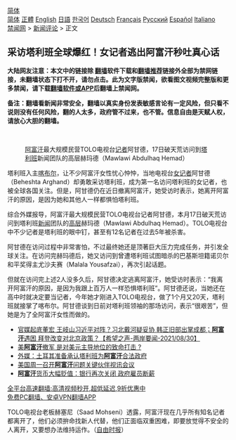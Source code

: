  <!-- 面包屑导航 --> <div class="breadcrumb"><!-- GTranslate: https://gtranslate.io/ -->  <div class="switcher notranslate">  <div class="selected">  <a href="#" onclick="return false;"> 简体</a>  </div>  <div class="option">  <a href="https://www.bannedbook.org" onclick="doGTranslate('zh-CN|zh-CN');jQuery('div.switcher div.selected a').html(jQuery(this).html());return false;" title="简体中文" class="nturl selected"> 简体</a>  <a href="https://www.bannedbook.org/zh-tw/" onclick="doGTranslate('zh-CN|zh-TW');jQuery('div.switcher div.selected a').html(jQuery(this).html());return false;" title="繁體中文" class="nturl"> 正體</a>  <a href="https://www.bannedbook.org/en/" onclick="doGTranslate('zh-CN|en');jQuery('div.switcher div.selected a').html(jQuery(this).html());return false;" title="English" class="nturl"> English</a>  <a href="https://www.bannedbook.org/ja/" onclick="doGTranslate('zh-CN|ja');jQuery('div.switcher div.selected a').html(jQuery(this).html());return false;" title="日本語" class="nturl"> 日語</a>  <a href="https://www.bannedbook.org/ko/" onclick="doGTranslate('zh-CN|ko');jQuery('div.switcher div.selected a').html(jQuery(this).html());return false;" title="한국어" class="nturl"> 한국어</a>  <a href="https://www.bannedbook.org/de/" onclick="doGTranslate('zh-CN|de');jQuery('div.switcher div.selected a').html(jQuery(this).html());return false;" title="Deutsch" class="nturl"> Deutsch</a>  <a href="https://www.bannedbook.org/fr/" onclick="doGTranslate('zh-CN|fr');jQuery('div.switcher div.selected a').html(jQuery(this).html());return false;" title="Français" class="nturl"> Français</a>  <a href="https://www.bannedbook.org/ru/" onclick="doGTranslate('zh-CN|ru');jQuery('div.switcher div.selected a').html(jQuery(this).html());return false;" title="Русский" class="nturl"> Русский</a>  <a href="https://www.bannedbook.org/es/" onclick="doGTranslate('zh-CN|es');jQuery('div.switcher div.selected a').html(jQuery(this).html());return false;" title="Español" class="nturl"> Español</a>  <a href="https://www.bannedbook.org/it/" onclick="doGTranslate('zh-CN|it');jQuery('div.switcher div.selected a').html(jQuery(this).html());return false;" title="Italiano" class="nturl"> Italiano</a>  </div>  </div>      <div class='breadcrumb-sub'><!-- Breadcrumb NavXT 6.3.0 --> <a href="https://www.bannedbook.org/" class="home">禁闻网</a> &gt; <a href="https://www.bannedbook.org/bnews/comments/" class="category">新闻评论</a> &gt; 正文</div></div><h2>采访塔利班全球爆红！女记者逃出阿富汗秒吐真心话</h2> <p class="notice"><b>大陆网友注意：本文中的链接除 <a href="https://github.com/bannedbook/fanqiang" >翻墙</a>软件下载和<a href="https://github.com/killgcd/justmysocks/blob/master/README.md">翻墙推荐</a>链接外全部为禁网链接，未翻墙状态下打不开，请勿点击。此为文字版禁闻，欲看图文视频完整版和更多禁闻，请下载<a href="https://github.com/bannedbook/fanqiang">翻墙软件或APP</a>后翻墙上禁闻网。</p><p>备注：翻墙看新闻非常安全，翻墙以真实身份发表敏感言论有一定风险，但只看不说则没有任何风险，翻的人太多，政府管不过来，也不管。信息自由是天赋人权，请放心大胆的翻墙。</b></p>  <div class="entry"> <br /> <figure><a href="https://i2.wp.com/upload-images-bucket-v64rleca837do.s3.eu-west-1.amazonaws.com/wp-content/uploads/2021/08/30130909/Screen-Shot-2021-08-30-at-11.14.36-pm.png?fit=789%2C500&#038;ssl=1" data-caption="阿富汗最大规模民营TOLO电视台记者阿甘德，17日破天荒访问到塔利班新闻团队的高层赫玛德（Mawlawi Abdulhaq Hemad）"></a><figcaption class="wp-caption-text"><a href="https://www.bannedbook.org/bnews/tag/%e9%98%bf%e5%af%8c%e6%b1%97/" class="st_tag internal_tag" rel="tag" title="标签 阿富汗 下的日志">阿富汗</a>最大规模民营TOLO电视台<a href="https://www.bannedbook.org/bnews/tag/%E8%AE%B0%E8%80%85/" class="st_tag internal_tag" rel="tag" title="标签 记者 下的日志">记者</a>阿甘德，17日破天荒访问到<a href="https://www.bannedbook.org/bnews/tag/%e5%a1%94%e5%88%a9%e7%8f%ad/" class="st_tag internal_tag" rel="tag" title="标签 塔利班 下的日志">塔利班</a>新闻团队的高层赫玛德（Mawlawi Abdulhaq Hemad）</figcaption></figure> <p>塔利班入主<a href="https://www.bannedbook.org/bnews/tag/%E5%96%80%E5%B8%83%E5%B0%94/" class="st_tag internal_tag" rel="tag" title="标签 喀布尔 下的日志">喀布尔</a>，让不少阿富汗女性忧心忡忡，当地电视台<a href="https://www.bannedbook.org/bnews/tag/%e5%a5%b3%e8%ae%b0%e8%80%85/" class="st_tag internal_tag" rel="tag" title="标签 女记者 下的日志">女记者</a>阿甘德（Beheshta Arghand）却勇敢采访塔利班，成为第一名访问塔利班的女记者，也被全球各国关注。但是，阿甘德仍在近日撤离阿富汗，她受访时表示，她离开阿富汗的原因，是因为她和其他人一样都惧怕塔利班。</p> <p>综合外媒报导，阿富汗最大规模民营TOLO电视台记者阿甘德，本月17日破天荒访问到塔利班<span class='wp_keywordlink_affiliate'><a href="https://www.bannedbook.org/" title="新闻">新闻</a></span>团队的<span class='wp_keywordlink_affiliate'><a href="https://www.bannedbook.org/bnews/ccpdope/" title="中共高层内幕" target="_blank">高层</a></span>赫玛德（Mawlawi Abdulhaq Hemad）。TOLO电视台中不少记者是塔利班的眼中钉，甚至有12名记者在过去5年被杀害。</p>  <p>阿甘德在访问过程中非常害怕，不过最终她还是顶著巨大压力完成任务，并引发全球关注。在访问完赫玛德后，她又访问到曾遭塔利班试图暗杀的巴基斯坦籍诺贝尔和平奖得主尤沙夫赛（Malala Yousafzai），再次引起话题。</p> <p>但就在访问完上述2人没多久后，阿甘德决定逃离阿富汗，她受访时表示：“我离开阿富汗的原因，是因为我跟上百万人一样恐惧塔利班”。阿甘德还说，当她还在高中时就决定要当记者，今年她才刚进入TOLO电视台，做了1个月又20天，塔利班就接掌了喀布尔。阿甘德谈到日前对塔利班领袖的那场访问，表示“很艰苦”，但她是为了全阿富汗女性而做的。</p>  <ul class='op-related-articles' title='相关阅读'> <li><a href='https://www.bannedbook.org/bnews/comments/20210830/1615910.html' target='_blank'>官媒起底董宏 王岐山习近平对阵？习北戴河疑妥协 韩正旧部出掌成都；<b>阿富汗</b>遇困 拜登改变对北京政策？【希望之声-两岸要闻-2021/08/30】</a></li> <li><a href='https://www.bannedbook.org/bnews/headline/20210830/1615909.html' target='_blank'>美<b>阿富汗</b>撤军 是对美元主导地位的致命打击 ?</a></li> <li><a href='https://www.bannedbook.org/bnews/baitai/20210830/1615879.html' target='_blank'>外媒：土耳其准备承认塔利班为<b>阿富汗</b>合法政府</a></li> <li><a href='https://www.bannedbook.org/bnews/baitai/20210830/1615874.html' target='_blank'>美国周一召开<b>阿富汗</b>问题关键伙伴视讯会议</a></li> <li><a href='https://www.bannedbook.org/bnews/baitai/20210830/1615868.html' target='_blank'><b>阿富汗</b>货币大幅贬值：银行再次关闭 政府雇员断薪</a></li> </ul> <p class="texttj"> <a href="https://github.com/bannedbook/fanqiang/wiki/V2ray%E6%9C%BA%E5%9C%BA" target="_blank">全平台高速翻墙:高清视频秒开,超低延迟,9折优惠中</a><br/> <a href="https://github.com/bannedbook/fanqiang/wiki/%E7%A6%81%E9%97%BB%E7%BD%91%E5%AE%89%E5%8D%93%E7%BF%BB%E5%A2%99%E6%96%B0%E9%97%BBAPP" target="_blank">免费PC翻墙、安卓VPN翻墙APP</a></p><p>TOLO电视台老板赫塞尼（Saad Mohseni）透露，阿富汗现在几乎所有知名记者都离开了，他们必须拚命找新人代替，他们正面临双重困难，即要放觉得不安全的人离开，又要想办法维持运作。（<a href="https://www.bannedbook.org/bnews/tag/%e8%87%aa%e7%94%b1%e6%97%b6%e6%8a%a5/" class="st_tag internal_tag" rel="tag" title="标签 自由时报 下的日志">自由时报</a>）</p> <a name='sharetosocial'></a>  <div style="margin-bottom:5px;padding-bottom:5px;clear:both"> <div id="archive-pix-1" class="banner-ads"> <!-- AuctionX Display platform tag START --> <div id="26318x728x90x621x_ADSLOT2" clicktrack="%%CLICK_URL_ESC%%"></div> <!-- AuctionX Display platform tag END --> </div> <div id="archive-pix-2" class="banner-ads"> <!-- AuctionX Display platform tag START --> <div id="26315x300x250x621x_ADSLOT2" clicktrack="%%CLICK_URL_ESC%%"></div> <!-- AuctionX Display platform tag END --> </div> </div>  <div id="archive-pix-1" class="banner-ads"> <!-- AuctionX Display platform tag START --> <div id="26318x728x90x621x_ADSLOT3" clicktrack="%%CLICK_URL_ESC%%"></div> <!-- AuctionX Display platform tag END --> </div> </div><!--END ENTRY--> 